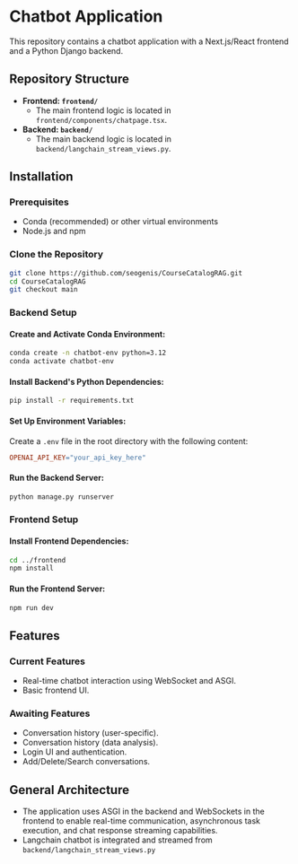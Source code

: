 
# Chatbot Application

This repository contains a chatbot application with a Next.js/React frontend and a Python Django backend.

## Repository Structure

- **Frontend: `frontend/`**
  - The main frontend logic is located in `frontend/components/chatpage.tsx`.
- **Backend: `backend/`**
  - The main backend logic is located in `backend/langchain_stream_views.py`.

## Installation

### Prerequisites

- Conda (recommended) or other virtual environments
- Node.js and npm

### Clone the Repository

```bash
git clone https://github.com/seogenis/CourseCatalogRAG.git
cd CourseCatalogRAG
git checkout main
```

### Backend Setup

#### Create and Activate Conda Environment:

```bash
conda create -n chatbot-env python=3.12
conda activate chatbot-env
```

#### Install Backend's Python Dependencies:

```bash
pip install -r requirements.txt
```

#### Set Up Environment Variables:

Create a `.env` file in the root directory with the following content:

```makefile
OPENAI_API_KEY="your_api_key_here"
```

#### Run the Backend Server:

```bash
python manage.py runserver
```

### Frontend Setup

#### Install Frontend Dependencies:

```bash
cd ../frontend
npm install
```

#### Run the Frontend Server:

```bash
npm run dev
```

## Features

### Current Features

- Real-time chatbot interaction using WebSocket and ASGI.
- Basic frontend UI.

### Awaiting Features

- Conversation history (user-specific).
- Conversation history (data analysis).
- Login UI and authentication.
- Add/Delete/Search conversations.

## General Architecture

- The application uses ASGI in the backend and WebSockets in the frontend to enable real-time communication, asynchronous task execution, and chat response streaming capabilities. 
- Langchain chatbot is integrated and streamed from `backend/langchain_stream_views.py`
